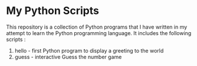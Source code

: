 # My Python Scripts


This repository is a collection of Python programs that I have written in my attempt to learn the Python programming language. It includes the following scripts : 
  1.  hello - first Python program to display a greeting to the world
  2.  guess - interactive Guess the number game
